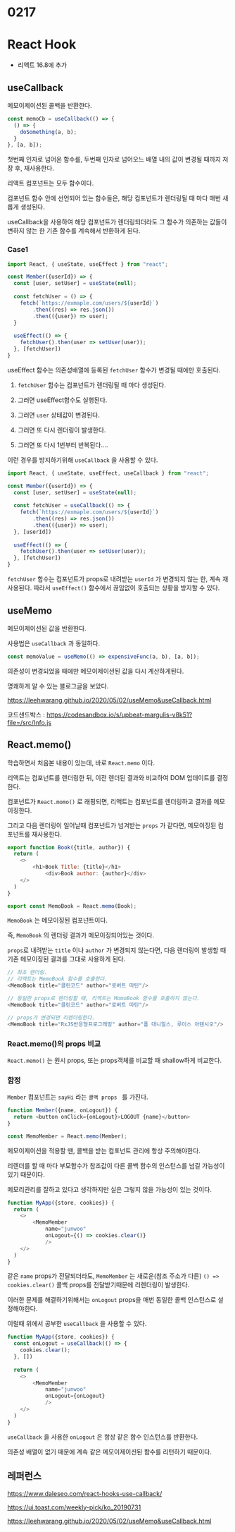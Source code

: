 # 0217



# React Hook

- 리액트 16.8에 추가



## useCallback

메모이제이션된 콜백을 반환한다.

```javascript
const memoCb = useCallback(() => {
  () => {
    doSomething(a, b);
  }
}, [a, b]);
```

첫번째 인자로 넘어온 함수를, 두번째 인자로 넘어오느 배열 내의 값이 변경될 때까지 저장 후, 재사용한다.

리액트 컴포넌트는 모두 함수이다.

컴포넌트 함수 안에 선언되어 있는 함수들은, 해당 컴포넌트가 렌더링될 때 마다 매번 새롭게 생성된다.

useCallback을 사용하여 해당 컴포넌트가 렌더링되더라도 그 함수가 의존하는 값들이 변하지 않는 한 기존 함수를 계속해서 반환하게 된다.



### Case1

```javascript
import React, { useState, useEffect } from "react";

const Member({userId}) => {
  const [user, setUser] = useState(null);
  
  const fetchUser = () => {
    fetch(`https://exmaple.com/users/${userId}`)
    	.then((res) => res.json())
    	.then(({user}) => user);
  }
  
  useEffect(() => {
    fetchUser().then(user => setUser(user));
  }, [fetchUser])
}
```

useEffect 함수는 의존성배열에 등록된 `fetchUser` 함수가 변경될 때에만 호출된다.

1. `fetchUser` 함수는 컴포넌트가 렌더링될 때 마다 생성된다.

2. 그러면 useEffect함수도 실행된다.

3. 그러면 `user` 상태값이 변경된다.

4. 그러면 또 다시 렌더링이 발생한다.

5. 그러면 또 다시 1번부터 반복된다....



이런 경우를 방지하기위해 `useCallback` 을 사용할 수 있다.

```javascript
import React, { useState, useEffect, useCallback } from "react";

const Member({userId}) => {
  const [user, setUser] = useState(null);
  
  const fetchUser = useCallback(() => {
    fetch(`https://exmaple.com/users/${userId}`)
    	.then((res) => res.json())
    	.then(({user}) => user);
  }, [userId])
  
  useEffect(() => {
    fetchUser().then(user => setUser(user));
  }, [fetchUser])
}
```

`fetchUser` 함수는 컴포넌트가 props로 내려받는 `userId` 가 변경되지 않는 한, 계속 재사용된다.
따라서 `useEffect()` 함수에서 끊임없이 호출되는 상황을 방지할 수 있다.



## useMemo

메모이제이션된 값을 반환한다.

사용법은 `useCallback` 과 동일하다.

```javascript
const memoValue = useMemo(() => expensiveFunc(a, b), [a, b]);
```

의존성이 변경되었을 때에만 메모이제이션된 값을 다시 계산하게된다.

명쾌하게 알 수 있는 블로그글을 보았다.

https://leehwarang.github.io/2020/05/02/useMemo&useCallback.html

코드샌드박스 : https://codesandbox.io/s/upbeat-margulis-v8k51?file=/src/Info.js



## React.memo()

학습하면서 처음본 내용이 있는데, 바로 `React.memo` 이다.

리액트는 컴포넌트를 렌더링한 뒤, 이전 렌더된 결과와 비교하여 DOM 업데이트를 결정한다.

컴포넌트가 `React.momo()` 로 래핑되면, 리액트는 컴포넌트를 렌더링하고 결과를 메모이징한다.

그리고 다음 렌더링이 일어날때 컴포넌트가 넘겨받는 `props` 가 같다면, 메모이징된 컴포넌트를 재사용한다.

```javascript
export function Book({title, author}) {
  return (
  	<>
    	<h1>Book Title: {title}</h1>
			<div>Book author: {author}</div>
    </>
  )
}

export const MemoBook = React.memo(Book);
```

`MemoBook` 는 메모이징된 컴포넌트이다.

즉, `MemoBook` 의 렌더링 결과가 메모이징되어있는 것이다.

`props`로 내려받는 `title` 이나 `author` 가 변경되지 않는다면, 다음 렌더링이 발생할 때 기존 메모이징된 결과를 그대로 사용하게 된다.

```javascript
// 최초 렌더링.
// 리액트는 MemoBook 함수를 호출한다.
<MemoBook title="클린코드" author="로버트 마틴"/>

// 동일한 props로 렌더링할 때, 리액트는 MomoBook 함수를 호출하지 않는다. 
<MemoBook title="클린코드" author="로버트 마틴"/>

// props가 변경되면 리렌더링한다.
<MemoBook title="RxJS반응형프로그래밍" author="폴 대니얼스, 루이스 아텐시오"/>
```



### React.memo()의 props 비교

`React.memo()` 는 원시 props, 또는 props객체를 비교할 때 shallow하게 비교한다.



### 함정

`Member` 컴포넌트는 `sayHi` 라는 `콜백 props ` 를 가진다.

```javascript
function Member({name, onLogout}) {
  return <button onClick={onLogout}>LOGOUT {name}</button>
}

const MemoMember = React.memo(Member);

```

메모이제이션을 적용할 땐, 콜백을 받는 컴포넌트 관리에 항상 주의해야한다.

리렌더를 할 때 마다 부모함수가 참조값이 다른 콜백 함수의 인스턴스를 넘길 가능성이 있기 때문이다.

메모리관리를 잘하고 있다고 생각하지만 실은 그렇지 않을 가능성이 있는 것이다.

```javascript
function MyApp({store, cookies}) {
  return (
  	<>
    	<MemoMember 
    		name="junwoo" 
    		onLogout={() => cookies.clear()}
			/>
    </>
  )
}
```

같은 `name` props가 전달되더라도, `MemoMember` 는 새로운(참조 주소가 다른) `() => cookies.clear()` 콜백 props를 전달받기때문에 리렌더링이 발생한다.

이러한 문제를 해결하기위해서는 `onLogout` props을 매번 동일한 콜백 인스턴스로 설정해야한다.

이럴때 위에서 공부한 `useCallback` 을 사용할 수 있다.

```javascript
function MyApp({store, cookies}) {
  const onLogout = useCallback(() => {
    cookies.clear();
  }, [])
  
  return (
  	<>
    	<MemoMember 
    		name="junwoo" 
    		onLogout={onLogout}
			/>
    </>
  )
}
```

`useCallback` 을 사용한 `onLogout` 은 항상 같은 함수 인스턴스를 반환한다.

의존성 배열이 없기 때문에 계속 같은 메모이제이션된 함수를 리턴하기 때문이다.







## 레퍼런스

https://www.daleseo.com/react-hooks-use-callback/

https://ui.toast.com/weekly-pick/ko_20190731

https://leehwarang.github.io/2020/05/02/useMemo&useCallback.html